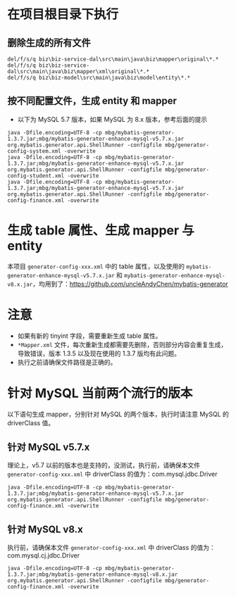 # 在项目根目录下执行
## 删除生成的所有文件
```
del/f/s/q biz\biz-service-dal\src\main\java\biz\mapper\original\*.*
del/f/s/q biz\biz-service-dal\src\main\java\biz\mapper\xml\original\*.*
del/f/s/q biz\biz-model\src\main\java\biz\model\entity\*.*
```

## 按不同配置文件，生成 entity 和 mapper
- 以下为 MySQL 5.7 版本，如果 MySQL 为 8.x 版本，参考后面的提示
```
java -Dfile.encoding=UTF-8 -cp mbg/mybatis-generator-1.3.7.jar;mbg/mybatis-generator-enhance-mysql-v5.7.x.jar org.mybatis.generator.api.ShellRunner -configfile mbg/generator-config-system.xml -overwrite
java -Dfile.encoding=UTF-8 -cp mbg/mybatis-generator-1.3.7.jar;mbg/mybatis-generator-enhance-mysql-v5.7.x.jar org.mybatis.generator.api.ShellRunner -configfile mbg/generator-config-student.xml -overwrite
java -Dfile.encoding=UTF-8 -cp mbg/mybatis-generator-1.3.7.jar;mbg/mybatis-generator-enhance-mysql-v5.7.x.jar org.mybatis.generator.api.ShellRunner -configfile mbg/generator-config-finance.xml -overwrite
```

# 生成 table 属性、生成 mapper 与 entity
本项目 `generator-config-xxx.xml` 中的 table 属性，以及使用的 `mybatis-generator-enhance-mysql-v5.7.x.jar` 和 `mybatis-generator-enhance-mysql-v8.x.jar`，均用到了：https://github.com/uncleAndyChen/mybatis-generator

# 注意
- 如果有新的 tinyint 字段，需要重新生成 table 属性。
- `*Mapper.xml` 文件，每次重新生成都需要先删除，否则部分内容会重复生成，导致错误，版本 1.3.5 以及现在使用的 1.3.7 版均有此问题。
- 执行之前请确保文件路径是正确的。

# 针对 MySQL 当前两个流行的版本
以下语句生成 mapper，分别针对 MySQL 的两个版本，执行时请注意 MySQL 的 driverClass 值。
## 针对 MySQL v5.7.x
理论上，v5.7 以前的版本也是支持的，没测试，执行前，请确保本文件 `generator-config-xxx.xml` 中 driverClass 的值为：com.mysql.jdbc.Driver
```
java -Dfile.encoding=UTF-8 -cp mbg/mybatis-generator-1.3.7.jar;mbg/mybatis-generator-enhance-mysql-v5.7.x.jar org.mybatis.generator.api.ShellRunner -configfile mbg/generator-config-finance.xml -overwrite
```

## 针对 MySQL v8.x
执行前，请确保本文件 `generator-config-xxx.xml` 中 driverClass 的值为：com.mysql.cj.jdbc.Driver
```
java -Dfile.encoding=UTF-8 -cp mbg/mybatis-generator-1.3.7.jar;mbg/mybatis-generator-enhance-mysql-v8.x.jar org.mybatis.generator.api.ShellRunner -configfile mbg/generator-config-finance.xml -overwrite
```
